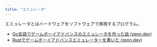 ```yaml
---
title: "エミュレータ"
---
```


エミュレータとはハードウェアをソフトウェアで再現するプログラム。
- [Go言語でゲームボーイアドバンスのエミュレータを作った話 (zenn.dev)](https://zenn.dev/akatsuki/articles/eac0703845aff2)
- [Rustでゲームボーイアドバンスエミュレーターを書いた (zenn.dev)](https://zenn.dev/tanakh/articles/gba-emulator-in-rust#cpu)
